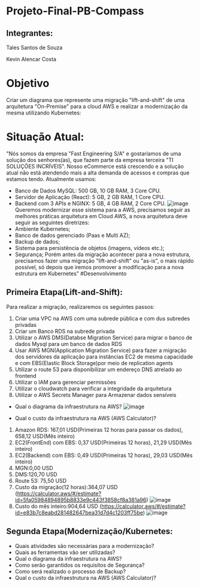 # Projeto-Final-PB-Compass
## Integrantes:
Tales Santos de Souza

Kevin Alencar Costa
# Objetivo
Criar um diagrama que represente uma migração "lift-and-shift" de uma arquitetura "On-Premise" para a cloud AWS e realizar a modernização da mesma utilizando Kubernetes:
# Situação Atual:
"Nós somos da empresa "Fast Engineering S/A" e gostaríamos de uma solução dos senhores(as), que fazem parte da empresa terceira "TI SOLUÇÕES INCRÍVEIS".
Nosso eCommerce está crescendo e a solução atual não está atendendo mais a alta demanda de acessos e compras que estamos tendo.
Atualmente usamos:
* Banco de Dados MySQL: 500 GB, 10 GB RAM, 3 Core CPU.
* Servidor de Aplicação (React): 5 GB, 2 GB RAM, 1 Core CPU.
* Backend com 3 APIs e NGINX: 5 GB, 4 GB RAM, 2 Core CPU.
![image](https://github.com/user-attachments/assets/b6dd2030-d478-467f-96e3-9d6c277638a3)
Queremos modernizar esse sistema para a AWS, precisamos seguir as melhores práticas arquitetura em Cloud AWS, a nova arquitetura deve seguir as seguintes diretrizes:
* Ambiente Kubernetes;
* Banco de dados gerenciado (Paas e Multi AZ);
* Backup de dados;
* Sistema para persistência de objetos (imagens, vídeos etc.);
* Segurança;
Porém antes da migração acontecer para a nova estrutura, precisamos fazer uma migração "lift-and-shift" ou "as-is", o mais rápido possível, só depois que iremos promover a modificação para a nova estrutura em Kubernetes"
#Desenvolvimento
## Primeira Etapa(Lift-and-Shift):
Para realizar a migração, realizaremos os seguintes passos:
1. Criar uma VPC na AWS com uma subrede pública e com dus subredes privadas
2. Criar um Banco RDS na subrede privada
3. Utilizar o AWS DMS(Databse Migration Service) para migrar o banco de dados Mysql para um banco de dados RDS 
4. Usar AWS MGN(Application Migration Service) para fazer a migração dos servidores da aplicação para instâncias EC2 de mesma capacidade e com EBS(Elastic Block Storage)por meio de replication agents
5. Utilizar o route 53 para disponibilizar um endereço DNS atrelado ao frontend
6. Utilizar o IAM para gerenciar permissões
7. Utilizar o cloudwatch para verificar a integridade da arquitetura
8. Utilizar o AWS Secrets Manager para Armazenar dados sensíveis
* Qual o diagrama da infraestrutura na AWS?
![image](https://github.com/user-attachments/assets/8e0867d7-7a6a-4dcc-814a-80a75c043356)

* Qual o custo da infraestrutura na AWS (AWS Calculator)?
1. Amazon RDS: 167,01 USD(Primeiras 12 horas para passar os dados), 658,12 USD(Mês inteiro)
2. EC2(FrontEnd) com EBS: 0,37 USD(Primeiras 12 horas), 21,29 USD(Mês inteiro)
3. EC2(Backend) com EBS: 0,49 USD(Primeiras 12 horas), 29,03 USD(Mês inteiro)
4. MGN:0,00 USD
5. DMS:120,70 USD
6. Route 53: 75,50 USD
7. Custo da migração(12 horas):364,07 USD (https://calculator.aws/#/estimate?id=5fa05984894895b8833e9c443f3858cf8a381a96)
![image](https://github.com/user-attachments/assets/aca50526-6734-47e0-8e50-265979385779)
8. Custo do mês inteiro:904,64 USD (https://calculator.aws/#/estimate?id=e83b7c8eabd281482647bea31d7d4c1203ff75be)
![image](https://github.com/user-attachments/assets/7bc7c499-00e8-40d2-a37a-b76fa691a6cb)

## Segunda Etapa(Modernização/Kubernetes:
* Quais atividades são necessárias para a modernização?
* Quais as ferramentas vão ser utilizadas?
* Qual o diagrama da infraestrutura na AWS?
* Como serão garantidos os requisitos de Segurança?
* Como será realizado o processo de Backup?
* Qual o custo da infraestrutura na AWS (AWS Calculator)?
